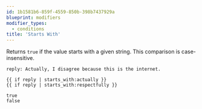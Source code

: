 ```yaml
---
id: 1b1581b6-859f-4559-850b-398b7437929a
blueprint: modifiers
modifier_types:
  - conditions
title: 'Starts With'
---
```

Returns `true` if the value starts with a given string. This comparison is case-insensitive.

```.language-yaml
reply: Actually, I disagree because this is the internet.
```

```
{{ if reply | starts_with:actually }}
{{ if reply | starts_with:respectfully }}
```

```.language-output
true
false
```
